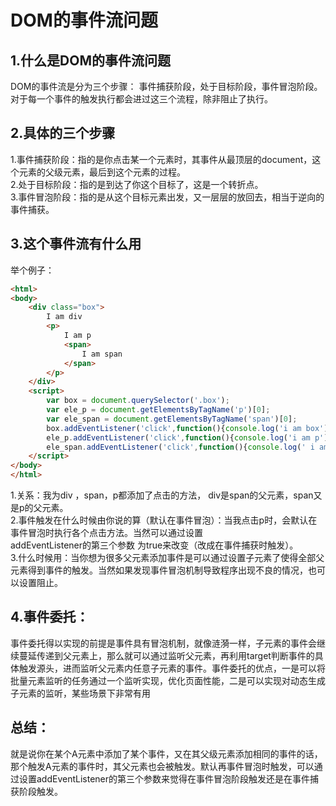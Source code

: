 # DOM的事件流问题

## 1.什么是DOM的事件流问题
DOM的事件流是分为三个步骤： 事件捕获阶段，处于目标阶段，事件冒泡阶段。  
对于每一个事件的触发执行都会进过这三个流程，除非阻止了执行。  

## 2.具体的三个步骤
1.事件捕获阶段：指的是你点击某一个元素时，其事件从最顶层的document，这个元素的父级元素，最后到这个元素的过程。  
2.处于目标阶段：指的是到达了你这个目标了，这是一个转折点。  
3.事件冒泡阶段：指的是从这个目标元素出发，又一层层的放回去，相当于逆向的事件捕获。

## 3.这个事件流有什么用
举个例子：  
```html
<html>
<body>
    <div class="box">
        I am div
        <p>
            I am p
            <span>
                I am span
            </span>
        </p>
    </div>
    <script>
        var box = document.querySelector('.box');
        var ele_p = document.getElementsByTagName('p')[0];
        var ele_span = document.getElementsByTagName('span')[0];
        box.addEventListener('click',function(){console.log('i am box')},true);
        ele_p.addEventListener('click',function(){console.log('i am p')});
        ele_span.addEventListener('click',function(){console.log(' i am span')});
    </script>
</body>
</html>
```

1.关系：我为div ，span，p都添加了点击的方法， div是span的父元素，span又是p的父元素。  
2.事件触发在什么时候由你说的算（默认在事件冒泡）：当我点击p时，会默认在事件冒泡时执行各个点击方法。当然可以通过设置  
addEventListener的第三个参数 为true来改变（改成在事件捕获时触发）。  
3.什么时候用：当你想为很多父元素添加事件是可以通过设置子元素了使得全部父元素得到事件的触发。当然如果发现事件冒泡机制导致程序出现不良的情况，也可以设置阻止。

## 4.事件委托：
事件委托得以实现的前提是事件具有冒泡机制，就像涟漪一样，子元素的事件会继续蔓延传递到父元素上，那么就可以通过监听父元素，再利用target判断事件的具体触发源头，进而监听父元素内任意子元素的事件。事件委托的优点，一是可以将批量元素监听的任务通过一个监听实现，优化页面性能，二是可以实现对动态生成子元素的监听，某些场景下非常有用

## 总结：
就是说你在某个A元素中添加了某个事件，又在其父级元素添加相同的事件的话，那个触发A元素的事件时，其父元素也会被触发。默认再事件冒泡时触发，可以通过设置addEventListener的第三个参数来觉得在事件冒泡阶段触发还是在事件捕获阶段触发。

